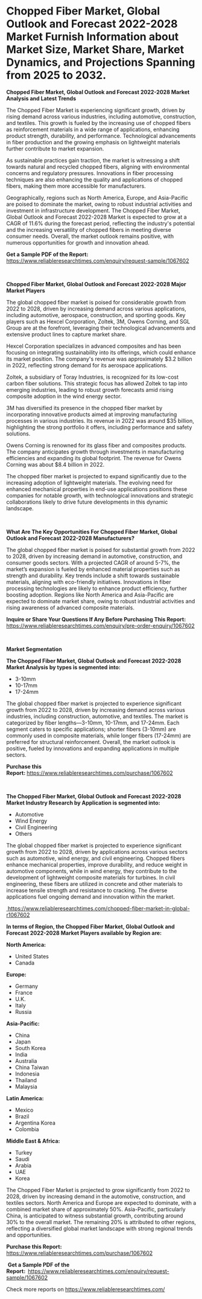 <p><h1>Chopped Fiber Market, Global Outlook and Forecast 2022-2028 Market Furnish Information about Market Size, Market Share, Market Dynamics, and Projections Spanning from 2025 to 2032.</h1></p><p><strong>Chopped Fiber Market, Global Outlook and Forecast 2022-2028 Market Analysis and Latest Trends</strong></p>
<p><p>The Chopped Fiber Market is experiencing significant growth, driven by rising demand across various industries, including automotive, construction, and textiles. This growth is fueled by the increasing use of chopped fibers as reinforcement materials in a wide range of applications, enhancing product strength, durability, and performance. Technological advancements in fiber production and the growing emphasis on lightweight materials further contribute to market expansion.</p><p>As sustainable practices gain traction, the market is witnessing a shift towards natural and recycled chopped fibers, aligning with environmental concerns and regulatory pressures. Innovations in fiber processing techniques are also enhancing the quality and applications of chopped fibers, making them more accessible for manufacturers.</p><p>Geographically, regions such as North America, Europe, and Asia-Pacific are poised to dominate the market, owing to robust industrial activities and investment in infrastructure development. The Chopped Fiber Market, Global Outlook and Forecast 2022-2028 Market is expected to grow at a CAGR of 11.6% during the forecast period, reflecting the industry's potential and the increasing versatility of chopped fibers in meeting diverse consumer needs. Overall, the market outlook remains positive, with numerous opportunities for growth and innovation ahead.</p></p>
<p><strong>Get a Sample PDF of the Report:&nbsp;</strong> <a href="https://www.reliableresearchtimes.com/enquiry/request-sample/1067602?utm_campaign=2200&utm_medium=2&utm_source=Github&utm_content=ia&utm_term=21032025&utm_id=chopped-fiber-market-global-outlook-and-forecast-2022-2028">https://www.reliableresearchtimes.com/enquiry/request-sample/1067602</a></p>
<p>&nbsp;</p>
<p><strong>Chopped Fiber Market, Global Outlook and Forecast 2022-2028 Major Market Players</strong></p>
<p><p>The global chopped fiber market is poised for considerable growth from 2022 to 2028, driven by increasing demand across various applications, including automotive, aerospace, construction, and sporting goods. Key players such as Hexcel Corporation, Zoltek, 3M, Owens Corning, and SGL Group are at the forefront, leveraging their technological advancements and extensive product lines to capture market share.</p><p>Hexcel Corporation specializes in advanced composites and has been focusing on integrating sustainability into its offerings, which could enhance its market position. The company's revenue was approximately $3.2 billion in 2022, reflecting strong demand for its aerospace applications.</p><p>Zoltek, a subsidiary of Toray Industries, is recognized for its low-cost carbon fiber solutions. This strategic focus has allowed Zoltek to tap into emerging industries, leading to robust growth forecasts amid rising composite adoption in the wind energy sector.</p><p>3M has diversified its presence in the chopped fiber market by incorporating innovative products aimed at improving manufacturing processes in various industries. Its revenue in 2022 was around $35 billion, highlighting the strong portfolio it offers, including performance and safety solutions.</p><p>Owens Corning is renowned for its glass fiber and composites products. The company anticipates growth through investments in manufacturing efficiencies and expanding its global footprint. The revenue for Owens Corning was about $8.4 billion in 2022.</p><p>The chopped fiber market is projected to expand significantly due to the increasing adoption of lightweight materials. The evolving need for enhanced mechanical properties in end-use applications positions these companies for notable growth, with technological innovations and strategic collaborations likely to drive future developments in this dynamic landscape.</p></p>
<p>&nbsp;</p>
<p><strong>What Are The Key Opportunities For Chopped Fiber Market, Global Outlook and Forecast 2022-2028 Manufacturers?</strong></p>
<p><p>The global chopped fiber market is poised for substantial growth from 2022 to 2028, driven by increasing demand in automotive, construction, and consumer goods sectors. With a projected CAGR of around 5-7%, the market’s expansion is fueled by enhanced material properties such as strength and durability. Key trends include a shift towards sustainable materials, aligning with eco-friendly initiatives. Innovations in fiber processing technologies are likely to enhance product efficiency, further boosting adoption. Regions like North America and Asia-Pacific are expected to dominate market share, owing to robust industrial activities and rising awareness of advanced composite materials.</p></p>
<p><strong>Inquire or Share Your Questions If Any Before Purchasing This Report:</strong> <a href="https://www.reliableresearchtimes.com/enquiry/pre-order-enquiry/1067602?utm_campaign=2200&utm_medium=2&utm_source=Github&utm_content=ia&utm_term=21032025&utm_id=chopped-fiber-market-global-outlook-and-forecast-2022-2028">https://www.reliableresearchtimes.com/enquiry/pre-order-enquiry/1067602</a></p>
<p>&nbsp;</p>
<p><strong>Market Segmentation</strong></p>
<p><strong>The Chopped Fiber Market, Global Outlook and Forecast 2022-2028 Market Analysis by types is segmented into:</strong></p>
<p><ul><li>3-10mm</li><li>10-17mm</li><li>17-24mm</li></ul></p>
<p><p>The global chopped fiber market is projected to experience significant growth from 2022 to 2028, driven by increasing demand across various industries, including construction, automotive, and textiles. The market is categorized by fiber lengths—3-10mm, 10-17mm, and 17-24mm. Each segment caters to specific applications; shorter fibers (3-10mm) are commonly used in composite materials, while longer fibers (17-24mm) are preferred for structural reinforcement. Overall, the market outlook is positive, fueled by innovations and expanding applications in multiple sectors.</p></p>
<p><strong>Purchase this Report:&nbsp;</strong><a href="https://www.reliableresearchtimes.com/purchase/1067602?utm_campaign=2200&utm_medium=2&utm_source=Github&utm_content=ia&utm_term=21032025&utm_id=chopped-fiber-market-global-outlook-and-forecast-2022-2028">https://www.reliableresearchtimes.com/purchase/1067602</a></p>
<p>&nbsp;</p>
<p><strong>The Chopped Fiber Market, Global Outlook and Forecast 2022-2028 Market Industry Research by Application is segmented into:</strong></p>
<p><ul><li>Automotive</li><li>Wind Energy</li><li>Civil Engineering</li><li>Others</li></ul></p>
<p><p>The global chopped fiber market is projected to experience significant growth from 2022 to 2028, driven by applications across various sectors such as automotive, wind energy, and civil engineering. Chopped fibers enhance mechanical properties, improve durability, and reduce weight in automotive components, while in wind energy, they contribute to the development of lightweight composite materials for turbines. In civil engineering, these fibers are utilized in concrete and other materials to increase tensile strength and resistance to cracking. The diverse applications fuel ongoing demand and innovation within the market.</p></p>
<p><a href="https://www.reliableresearchtimes.com/chopped-fiber-market-in-global-r1067602?utm_campaign=2200&utm_medium=2&utm_source=Github&utm_content=ia&utm_term=21032025&utm_id=chopped-fiber-market-global-outlook-and-forecast-2022-2028">&nbsp;https://www.reliableresearchtimes.com/chopped-fiber-market-in-global-r1067602</a></p>
<p><strong>In terms of Region, the Chopped Fiber Market, Global Outlook and Forecast 2022-2028 Market Players available by Region are:</strong></p>
<p>
    <p> <strong> North America: </strong>
        <ul>
            <li>United States</li>
            <li>Canada</li>
        </ul>
        </p> 
    <p> <strong> Europe: </strong>
        <ul>
            <li>Germany</li>
            <li>France</li>
            <li>U.K.</li>
            <li>Italy</li>
            <li>Russia</li>
        </ul>
        </p> 
    <p> <strong> Asia-Pacific: </strong>
        <ul>
            <li>China</li>
            <li>Japan</li>
            <li>South Korea</li>
            <li>India</li>
            <li>Australia</li>
            <li>China Taiwan</li>
            <li>Indonesia</li>
            <li>Thailand</li>
            <li>Malaysia</li>
        </ul>
        </p> 
    <p> <strong> Latin America: </strong>
        <ul>
            <li>Mexico</li>
            <li>Brazil</li>
            <li>Argentina Korea</li>
            <li>Colombia</li>
        </ul>
        </p> 
    <p> <strong> Middle East & Africa: </strong>
        <ul>
            <li>Turkey</li>
            <li>Saudi</li>
            <li>Arabia</li>
            <li>UAE</li>
            <li>Korea</li>
        </ul>
    </p>
    </p>
<p><p>The Chopped Fiber Market is projected to grow significantly from 2022 to 2028, driven by increasing demand in the automotive, construction, and textiles sectors. North America and Europe are expected to dominate, with a combined market share of approximately 50%. Asia-Pacific, particularly China, is anticipated to witness substantial growth, contributing around 30% to the overall market. The remaining 20% is attributed to other regions, reflecting a diversified global market landscape with strong regional trends and opportunities.</p></p>
<p><strong>Purchase this Report: </strong><a href="https://www.reliableresearchtimes.com/purchase/1067602?utm_campaign=2200&utm_medium=2&utm_source=Github&utm_content=ia&utm_term=21032025&utm_id=chopped-fiber-market-global-outlook-and-forecast-2022-2028">https://www.reliableresearchtimes.com/purchase/1067602</a></p>
<p>&nbsp;<strong>Get a Sample PDF of the Report:&nbsp;&nbsp;</strong><a href="https://www.reliableresearchtimes.com/enquiry/request-sample/1067602?utm_campaign=2200&utm_medium=2&utm_source=Github&utm_content=ia&utm_term=21032025&utm_id=chopped-fiber-market-global-outlook-and-forecast-2022-2028">https://www.reliableresearchtimes.com/enquiry/request-sample/1067602</a></p>
<p><strong></strong></p>
<p>Check more reports on <a href="https://www.reliableresearchtimes.com/?utm_campaign=2200&utm_medium=2&utm_source=Github&utm_content=ia&utm_term=21032025&utm_id=chopped-fiber-market-global-outlook-and-forecast-2022-2028">https://www.reliableresearchtimes.com/</a></p>